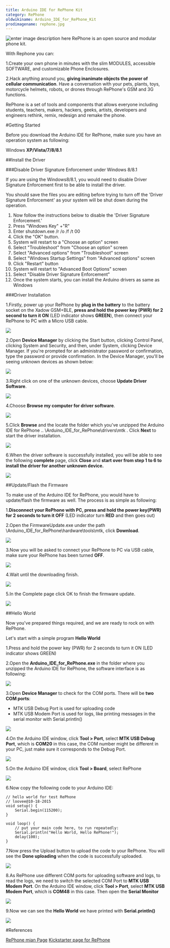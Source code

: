 ```yaml
---
title: Arduino IDE for RePhone Kit
category: RePhone
oldwikiname: Arduino_IDE_for_RePhone_Kit
prodimagename: rephone.jpg
---
```


![enter image description here](https://raw.githubusercontent.com/SeeedDocument/Arduino_IDE_For_RePhone/master/images/rephone.jpg)
RePhone is an open source and modular phone kit.

With Rephone you can:

1.Create your own phone in minutes with the slim MODULES, accessible SOFTWARE, and customizable Phone Enclosures.

2.Hack anything around you, **giving inanimate objects the power of cellular communication**. Have a conversation with your pets, plants, toys, motorcycle helmets, robots, or drones through RePhone's GSM and 3G functions.

RePhone is a set of tools and components that allows everyone including students, teachers, makers, hackers, geeks, artists, developers and engineers rethink, remix, redesign and remake the phone. 

#Getting Started

Before you download the Arduino IDE for RePhone, make sure you have an operation system as following:

Windows **XP/Vista/7/8/8.1**

##Install the Driver

###Disable Driver Signature Enforcement under Windows 8/8.1

If you are using the Windows8/8.1, you would need to disable Driver Signature Enforcement first to be able to install the driver.

You should save the files you are editing before trying to turn off the 'Driver Signature Enforcement' as your system will be shut down during the operation.

1. Now follow the instructions below to disable the 'Driver Signature Enforcement.' 
2. Press "Windows Key" +"R" 
3. Enter shutdown.exe /r /o /f /t 00 
4. Click the "OK" button.
5. System will restart to a "Choose an option" screen
6. Select "Troubleshoot" from "Choose an option" screen
7. Select "Advanced options" from "Troubleshoot" screen
8. Select "Windows Startup Settings" from "Advanced options" screen
9. Click "Restart" button
10. System will restart to "Advanced Boot Options" screen
11. Select "Disable Driver Signature Enforcement"
12. Once the system starts, you can install the Arduino drivers as same as Windows

###Driver Installation

1.Firstly, power up your RePhone by **plug in the battery** to the battery socket on the Xadow GSM+BLE, **press and hold the power key (PWR) for 2 second to turn it ON** (LED indicator shows **GREEN**), then connect your RePhone to PC with a Micro USB cable. 


![](https://raw.githubusercontent.com/SeeedDocument/Arduino_IDE_For_RePhone/master/images/10.png)

2.Open **Device Manager** by clicking the Start button, clicking Control Panel, clicking System and Security, and then, under System, clicking Device Manager. If you're prompted for an administrator password or confirmation, type the password or provide confirmation. 
In the Device Manager, you'll be seeing unknown devices as shown below: 

![](https://raw.githubusercontent.com/SeeedDocument/Arduino_IDE_For_RePhone/master/images/20.png)

3.Right click on one of the unknown devices, choose **Update Driver Software**.

![](https://raw.githubusercontent.com/SeeedDocument/Arduino_IDE_For_RePhone/master/images/30.png)

4.Choose **Browse my computer for driver software**.

![](https://raw.githubusercontent.com/SeeedDocument/Arduino_IDE_For_RePhone/master/images/40.png)

5.Click **Browse** and the locate the folder which you've unzipped the Arduino IDE for RePhone .. \Arduino_IDE_for_RePhone\drivers\mtk . Click **Next** to start the driver installation.

![](https://raw.githubusercontent.com/SeeedDocument/Arduino_IDE_For_RePhone/master/images/50.png)

6.When the driver software is successfully installed, you will be able to see the following **complete** page, click **Close** and **start over from step 1 to 6 to install the driver for another unknown device.**

![](https://raw.githubusercontent.com/SeeedDocument/Arduino_IDE_For_RePhone/master/images/60.png)


##Update/Flash the Firmware

To make use of the Arduino IDE for RePhone, you would have to update/flash the firmware as well. The process is as simple as following:

1.**Disconnect your RePhone with PC, press and hold the power key(PWR) for 2 seconds to turn it OFF** (LED indicator turn **RED** and then goes out)

2.Open the FirmwareUpdate.exe under the path \Arduino_IDE_for_RePhone\hardware\tools\mtk, click **Download**. 

![](https://raw.githubusercontent.com/SeeedDocument/Arduino_IDE_For_RePhone/master/images/70.png)

3.Now you will be asked to connect your RePhone to PC via USB cable, make sure your RePhone has been turned **OFF**. 

![](https://raw.githubusercontent.com/SeeedDocument/Arduino_IDE_For_RePhone/master/images/80.png)

4.Wait until the downloading finish. 

![](https://raw.githubusercontent.com/SeeedDocument/Arduino_IDE_For_RePhone/master/images/900.png)

5.In the Complete page click OK to finish the firmware update.

![](https://raw.githubusercontent.com/SeeedDocument/Arduino_IDE_For_RePhone/master/images/100.png)


##Hello World

Now you've prepared things required, and we are ready to rock on with RePhone.

Let's start with a simple program **Hello World**

1.Press and hold the power key (PWR) for 2 seconds to turn it ON (LED indicator shows GREEN) 

2.Open the **Arduino_IDE_for_RePhone.exe** in the folder where you unzipped the Arduino IDE for RePhone, the software interface is as following:

![](https://raw.githubusercontent.com/SeeedDocument/Arduino_IDE_For_RePhone/master/images/110.png)

3.Open **Device Manager** to check for the COM ports. There will be **two COM ports**:


* MTK USB Debug Port is used for uploading code
* MTK USB Modem Port is used for logs, like printing messages in the serial monitor with Serial.println()

![](https://raw.githubusercontent.com/SeeedDocument/Arduino_IDE_For_RePhone/master/images/120.png)

4.On the Arduino IDE window, click **Tool > Port**, select **MTK USB Debug Port**, which is **COM20** in this case, the COM number might be different in your PC, just make sure it corresponds to the Debug Port. 

![](https://raw.githubusercontent.com/SeeedDocument/Arduino_IDE_For_RePhone/master/images/130.png)

5.On the Arduino IDE window, click **Tool > Board**, select RePhone

![](https://raw.githubusercontent.com/SeeedDocument/Arduino_IDE_For_RePhone/master/images/140.png)

6.Now copy the following code to your Arduino IDE:

    // hello world for test RePhone
    // loovee@10-18-2015
    void setup() {
        Serial.begin(115200);
    }
       
    void loop() {
        // put your main code here, to run repeatedly:
        Serial.println("Hello World, Hello RePhone!");
        delay(100);
    }
    
7.Now press the Upload button to upload the code to your RePhone. You will see the **Done uploading** when the code is successfully uploaded.

![](https://raw.githubusercontent.com/SeeedDocument/Arduino_IDE_For_RePhone/master/images/150.png)

8.As RePhone use different COM ports for uploading software and logs, to read the logs, we need to switch the selected COM Port to **MTK USB Modem Port**. On the Arduino IDE window, click **Tool > Port**, select **MTK USB Modem Port**, which is **COM48** in this case.
Then open the **Serial Monitor**

![](https://raw.githubusercontent.com/SeeedDocument/Arduino_IDE_For_RePhone/master/images/160.png)

9.Now we can see the **Hello World** we have printed with **Serial.println()**

![](https://raw.githubusercontent.com/SeeedDocument/Arduino_IDE_For_RePhone/master/images/170.png)


#References

[RePhone mian Page](http://www.seeed.cc/rephone)
[Kickstarter page for RePhone](https://www.kickstarter.com/projects/seeed/rephone-kit-worlds-first-open-source-and-modular-p)

